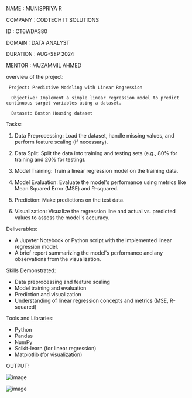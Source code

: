 NAME : MUNISPRIYA R

COMPANY : CODTECH IT SOLUTIONS

ID : CT6WDA380

DOMAIN : DATA ANALYST

DURATION : AUG-SEP 2024

MENTOR : MUZAMMIL AHMED


overview of the project:

     Project: Predictive Modeling with Linear Regression

      Objective: Implement a simple linear regression model to predict continuous target variables using a dataset.

      Dataset: Boston Housing dataset

Tasks:

   1. Data Preprocessing: Load the dataset, handle missing values, and perform feature scaling (if necessary).

   2. Data Split: Split the data into training and testing sets (e.g., 80% for training and 20% for testing).

   3. Model Training: Train a linear regression model on the training data.

   4. Model Evaluation: Evaluate the model's performance using metrics like Mean Squared Error (MSE) and R-squared.

   5. Prediction: Make predictions on the test data.

   6. Visualization: Visualize the regression line and actual vs. predicted values to assess the model's accuracy.


  Deliverables:

- A Jupyter Notebook or Python script with the implemented linear regression model.
- A brief report summarizing the model's performance and any observations from the visualization.

Skills Demonstrated:

- Data preprocessing and feature scaling
- Model training and evaluation
- Prediction and visualization
- Understanding of linear regression concepts and metrics (MSE, R-squared)

Tools and Libraries:

- Python
- Pandas
- NumPy
- Scikit-learn (for linear regression)
- Matplotlib (for visualization)

OUTPUT:

![image](https://github.com/user-attachments/assets/19cb3d24-c20c-4a58-9fc2-f72270c7320b)

![image](https://github.com/user-attachments/assets/8f09be1f-c90f-45c7-a88c-ca8c6027eb54)




